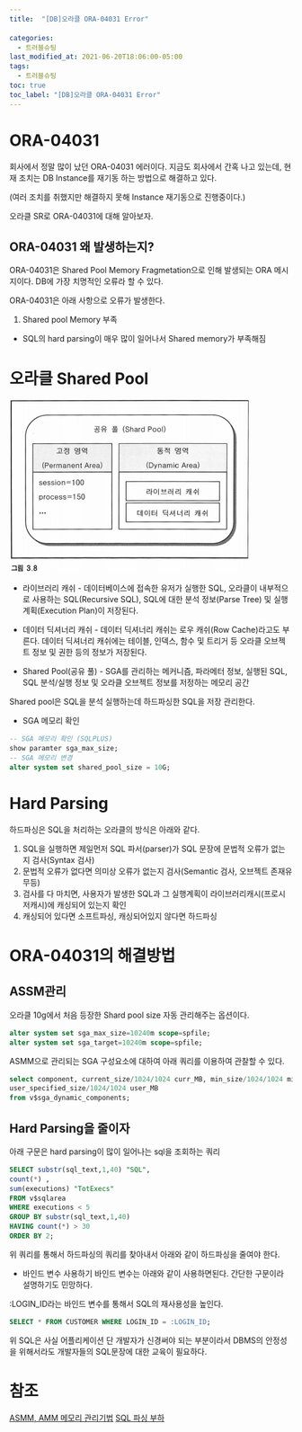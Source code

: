 ```yaml
---
title:  "[DB]오라클 ORA-04031 Error"

categories:
  - 트러블슈팅
last_modified_at: 2021-06-20T18:06:00-05:00
tags:
  - 트러블슈팅
toc: true
toc_label: "[DB]오라클 ORA-04031 Error"
---
```


# ORA-04031
회사에서 정말 많이 났던 ORA-04031 에러이다. 지금도 회사에서 간혹 나고 있는데, 현재 조치는 DB Instance를 재기동 하는 방법으로 해결하고 있다.

(여러 조치를 취했지만 해결하지 못해 Instance 재기동으로 진행중이다.)

오라클 SR로 ORA-04031에 대해 알아보자.

## ORA-04031 왜 발생하는지?
ORA-04031은 Shared Pool Memory Fragmetation으로 인해 발생되는 ORA 메시지이다. DB에 가장 치명적인 오류라 할 수 있다. 

ORA-04031은 아래 사항으로 오류가 발생한다.
1. Shared pool Memory 부족
 - SQL의 hard parsing이 매우 많이 일어나서 Shared memory가 부족해짐

# 오라클 Shared Pool

![Image Alt 텍스트](/assets/img/db/sharedpool.png)  

- 라이브러리 캐쉬 - 데이터베이스에 접속한 유저가 실행한 SQL, 오라클이 내부적으로 사용하는 SQL(Recursive SQL), SQL에 대한 분석 정보(Parse Tree) 및 실행 계획(Execution Plan)이 저장된다.

- 데이터 딕셔너리 캐쉬 - 데이터 딕셔너리 캐쉬는 로우 캐쉬(Row Cache)라고도 부른다. 데이터 딕셔너리 캐쉬에는 테이블, 인덱스, 함수 및 트리거 등 오라클 오브젝트 정보 및 권한 등의 정보가 저장된다.

- Shared Pool(공유 풀) - SGA를 관리하는 메커니즘, 파라메터 정보, 실행된 SQL, SQL 분석/실행 정보 및 오라클 오브젝트 정보를 저정하는 메모리 공간

Shared pool은 SQL을 분석 실행하는데 하드파싱한 SQL을 저장 관리한다.

- SGA 메모리 확인
```sql
-- SGA 메모리 확인 (SQLPLUS)
show paramter sga_max_size;
-- SGA 메모리 변경
alter system set shared_pool_size = 10G;
```

# Hard Parsing
하드파싱은 SQL을 처리하는 오라클의 방식은 아래와 같다.

1. SQL을 실행하면 제일먼저 SQL 파서(parser)가 SQL 문장에 문법적 오류가 없는지 검사(Syntax 검사)
2. 문법적 오류가 없다면 의미상 오류가 없는지 검사(Semantic 검사, 오브젝트 존재유무등)
3. 검사를 다 마치면, 사용자가 발생한 SQL과 그 실행계획이 라이브러리캐시(프로시저캐시)에 캐싱되어 있는지 확인
4. 캐싱되어 있다면 소프트파싱, 캐싱되어있지 않다면 하드파싱

# ORA-04031의 해결방법

## ASSM관리
오라클 10g에서 처음 등장한 Shard pool size 자동 관리해주는 옵션이다. 

```sql
alter system set sga_max_size=10240m scope=spfile;
alter system set sga_target=10240m scope=spfile;
```

ASMM으로 관리되는 SGA 구성요소에 대하여 아래 쿼리를 이용하여 관찰할 수 있다.
```sql
select component, current_size/1024/1024 curr_MB, min_size/1024/1024 min_MB,
user_specified_size/1024/1024 user_MB
from v$sga_dynamic_components;
```

## Hard Parsing을 줄이자
아래 구문은 hard parsing이 많이 일어나는 sql을 조회하는 쿼리
```sql
SELECT substr(sql_text,1,40) "SQL",
count(*) ,
sum(executions) "TotExecs"
FROM v$sqlarea
WHERE executions < 5
GROUP BY substr(sql_text,1,40)
HAVING count(*) > 30
ORDER BY 2;
```
위 쿼리를 통해서 하드파싱의 쿼리를 찾아내서 아래와 같이 하드파싱을 줄여야 한다.

- 바인드 변수 사용하기
바인드 변수는 아래와 같이 사용하면된다. 간단한 구문이라 설명하기도 민망하다.

:LOGIN_ID라는 바인드 변수를 통해서 SQL의 재사용성을 높인다.
```sql
SELECT * FROM CUSTOMER WHERE LOGIN_ID = :LOGIN_ID; 
```

위 SQL은 사실 어플리케이션 단 개발자가 신경써야 되는 부분이라서 DBMS의 안정성을 위해서라도 개발자들의 SQL문장에 대한 교육이 필요하다.

# 참조
[ASMM, AMM 메모리 관리기법](http://haisins.epac.to/wordpress/?p=354)
[SQL 파싱 부하](http://www.gurubee.net/lecture/2392)
